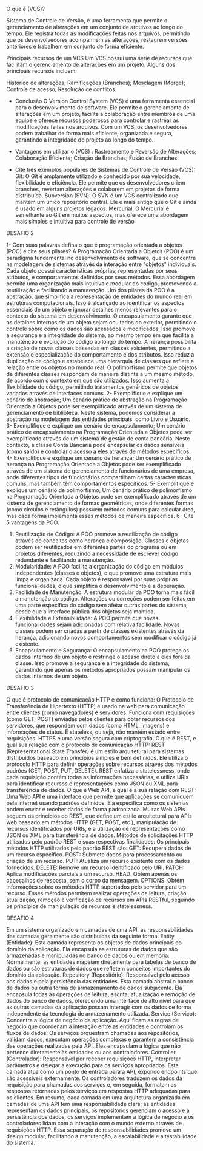 O que é (VCS)?

Sistema de Controle de Versão, é uma ferramenta que permite o gerenciamento de alterações em um conjunto de arquivos ao longo do tempo. Ele registra todas as modificações feitas nos arquivos, permitindo que os desenvolvedores acompanhem as alterações, restaurem versões anteriores e trabalhem em conjunto de forma eficiente.

Principais recursos de um VCS Um VCS possui uma série de recursos que facilitam o gerenciamento de alterações em um projeto. Alguns dos principais recursos incluem:

Histórico de alterações; Ramificações (Branches); Mesclagem (Merge); Controle de acesso; Resolução de conflitos.

  + Conclusão
O Version Control System (VCS) é uma ferramenta essencial para o desenvolvimento de software. Ele permite o gerenciamento de alterações em um projeto, facilita a colaboração entre membros de uma equipe e oferece recursos poderosos para controlar e rastrear as modificações feitas nos arquivos. Com um VCS, os desenvolvedores podem trabalhar de forma mais eficiente, organizada e segura, garantindo a integridade do projeto ao longo do tempo.

  + Vantagens em utilizar o (VCS) :
Rastreamento e Reversão de Alterações; Colaboração Eficiente; Criação de Branches; Fusão de Branches.

  + Cite três exemplos populares de Sistemas de Controle de Versão (VCS):
Git: O Git é amplamente utilizado e conhecido por sua velocidade, flexibilidade e eficiência. Ele permite que os desenvolvedores criem branches, revertam alterações e colaborem em projetos de forma distribuída. Subversion (SVN): O SVN é um VCS centralizado que mantém um único repositório central. Ele é mais antigo que o Git e ainda é usado em alguns projetos legados. Mercurial: O Mercurial é semelhante ao Git em muitos aspectos, mas oferece uma abordagem mais simples e intuitiva para controle de versão

DESAFIO 2

1- Com suas palavras defina o que é programação orientada a objetos (POO) e cite seus pilares?
A Programação Orientada a Objetos (POO) é um paradigma fundamental no desenvolvimento de software, que se concentra na modelagem de sistemas através da interação entre "objetos" individuais. Cada objeto possui características próprias, representadas por seus atributos, e comportamentos definidos por seus métodos. Essa abordagem permite uma organização mais intuitiva e modular do código, promovendo a reutilização e facilitando a manutenção.
Um dos pilares da POO é a abstração, que simplifica a representação de entidades do mundo real em estruturas computacionais. Isso é alcançado ao identificar os aspectos essenciais de um objeto e ignorar detalhes menos relevantes para o contexto do sistema em desenvolvimento.
O encapsulamento garante que os detalhes internos de um objeto sejam ocultados do exterior, permitindo o controle sobre como os dados são acessados e modificados. Isso promove a segurança e a integridade do sistema, ao mesmo tempo em que facilita a manutenção e evolução do código ao longo do tempo.
A herança possibilita a criação de novas classes baseadas em classes existentes, permitindo a extensão e especialização do comportamento e dos atributos. Isso reduz a duplicação de código e estabelece uma hierarquia de classes que reflete a relação entre os objetos no mundo real.
O polimorfismo permite que objetos de diferentes classes respondam de maneira distinta a um mesmo método, de acordo com o contexto em que são utilizados. Isso aumenta a flexibilidade do código, permitindo tratamentos genéricos de objetos variados através de interfaces comuns.
2- Exemplifique e explique um cenário de abstração;
Um cenário prático de abstração na Programação Orientada a Objetos pode ser exemplificado através de um sistema de gerenciamento de biblioteca. Neste sistema, podemos considerar a abstração na modelagem das entidades principais, como Livro e Usuário.
3- Exemplifique e explique um cenário de encapsulamento;
Um cenário prático de encapsulamento na Programação Orientada a Objetos pode ser exemplificado através de um sistema de gestão de conta bancária. Neste contexto, a classe Conta Bancaria pode encapsular os dados sensíveis (como saldo) e controlar o acesso a eles através de métodos específicos.
4- Exemplifique e explique um cenário de herança;
Um cenário prático de herança na Programação Orientada a Objetos pode ser exemplificado através de um sistema de gerenciamento de funcionários de uma empresa, onde diferentes tipos de funcionários compartilham certas características comuns, mas também têm comportamentos específicos.
5- Exemplifique e explique um cenário de polimorfismo;
Um cenário prático de polimorfismo na Programação Orientada a Objetos pode ser exemplificado através de um sistema de gerenciamento de formas geométricas, onde diferentes formas (como círculos e retângulos) possuem métodos comuns para calcular área, mas cada forma implementa esses métodos de maneira específica.
6- Cite 5 vantagens da POO.
1.	Reutilização de Código: A POO promove a reutilização de código através de conceitos como herança e composição. Classes e objetos podem ser reutilizados em diferentes partes do programa ou em projetos diferentes, reduzindo a necessidade de escrever código redundante e facilitando a manutenção.
2.	Modularidade: A POO facilita a organização do código em módulos independentes (classes e objetos), o que promove uma estrutura mais limpa e organizada. Cada objeto é responsável por suas próprias funcionalidades, o que simplifica o desenvolvimento e a depuração.
3.	Facilidade de Manutenção: A estrutura modular da POO torna mais fácil a manutenção do código. Alterações ou correções podem ser feitas em uma parte específica do código sem afetar outras partes do sistema, desde que a interface pública dos objetos seja mantida.
4.	Flexibilidade e Extensibilidade: A POO permite que novas funcionalidades sejam adicionadas com relativa facilidade. Novas classes podem ser criadas a partir de classes existentes através da herança, adicionando novos comportamentos sem modificar o código já existente.
5.	Encapsulamento e Segurança: O encapsulamento na POO protege os dados internos de um objeto e restringe o acesso direto a eles fora da classe. Isso promove a segurança e a integridade do sistema, garantindo que apenas os métodos apropriados possam manipular os dados internos de um objeto.

DESAFIO 3

O que é protocolo de comunicação HTTP e como funciona:
O Protocolo de Transferência de Hipertexto (HTTP) é usado na web para comunicação entre clientes (como navegadores) e servidores. Funciona com requisições (como GET, POST) enviadas pelos clientes para obter recursos dos servidores, que respondem com dados (como HTML, imagens) e informações de status. É stateless, ou seja, não mantém estado entre requisições. HTTPS é uma versão segura com criptografia.
O que é REST, e qual sua relação com o protocolo de comunicação HTTP:
REST (Representational State Transfer) é um estilo arquitetural para sistemas distribuídos baseado em princípios simples e bem definidos. Ele utiliza o protocolo HTTP para definir operações sobre recursos através dos métodos padrões (GET, POST, PUT, DELETE). REST enfatiza a statelessness, onde cada requisição contém todas as informações necessárias, e utiliza URIs para identificar recursos e representações como JSON ou XML para transferência de dados.
O que é Web API, e qual é a sua relação com REST:
Uma Web API é uma interface que permite que aplicações se comuniquem pela internet usando padrões definidos. Ela especifica como os sistemas podem enviar e receber dados de forma padronizada. Muitas Web APIs seguem os princípios do REST, que define um estilo arquitetural para APIs web baseado em métodos HTTP (GET, POST, etc.), manipulação de recursos identificados por URIs, e a utilização de representações como JSON ou XML para transferência de dados.
Métodos de solicitações HTTP utilizados pelo padrão REST e suas respectivas finalidades:
Os principais métodos HTTP utilizados pelo padrão REST são:
GET: Recupera dados de um recurso específico. POST: Submete dados para processamento ou criação de um recurso. PUT: Atualiza um recurso existente com os dados fornecidos. DELETE: Remove um recurso identificado pelo URI. PATCH: Aplica modificações parciais a um recurso. HEAD: Obtém apenas os cabeçalhos de resposta, sem o corpo da mensagem. OPTIONS: Obtém informações sobre os métodos HTTP suportados pelo servidor para um recurso. Esses métodos permitem realizar operações de leitura, criação, atualização, remoção e verificação de recursos em APIs RESTful, seguindo os princípios de manipulação de recursos e statelessness.


DESAFIO 4

Em um sistema organizado em camadas de uma API, as responsabilidades das camadas geralmente são distribuídas da seguinte forma:
Entity (Entidade): Esta camada representa os objetos de dados principais do domínio da aplicação. Ela encapsula as estruturas de dados que são armazenadas e manipuladas no banco de dados ou em memória. Normalmente, as entidades mapeiam diretamente para tabelas de banco de dados ou são estruturas de dados que refletem conceitos importantes do domínio da aplicação.
Repository (Repositório): Responsável pelo acesso aos dados e pela persistência das entidades. Esta camada abstrai o banco de dados ou outra forma de armazenamento de dados subjacente. Ela encapsula todas as operações de leitura, escrita, atualização e remoção de dados do banco de dados, oferecendo uma interface de alto nível para que as outras camadas da aplicação possam interagir com os dados de forma independente da tecnologia de armazenamento utilizada.
Service (Serviço): Concentra a lógica de negócio da aplicação. Aqui ficam as regras de negócio que coordenam a interação entre as entidades e controlam os fluxos de dados. Os serviços orquestram chamadas aos repositórios, validam dados, executam operações complexas e garantem a consistência das operações realizadas pela API. Eles encapsulam a lógica que não pertence diretamente às entidades ou aos controladores.
Controller (Controlador): Responsável por receber requisições HTTP, interpretar parâmetros e delegar a execução para os serviços apropriados. Esta camada atua como um ponto de entrada para a API, expondo endpoints que são acessíveis externamente. Os controladores traduzem os dados da requisição para chamadas aos serviços e, em seguida, formatam as respostas retornadas pelos serviços em respostas HTTP adequadas para os clientes.
Em resumo, cada camada em uma arquitetura organizada em camadas de uma API tem uma responsabilidade clara: as entidades representam os dados principais, os repositórios gerenciam o acesso e a persistência dos dados, os serviços implementam a lógica de negócio e os controladores lidam com a interação com o mundo externo através de requisições HTTP. Essa separação de responsabilidades promove um design modular, facilitando a manutenção, a escalabilidade e a testabilidade do sistema.


